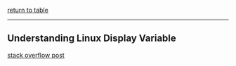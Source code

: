 [return to table](../README.md)

---


## Understanding Linux Display Variable
[stack overflow post](https://stackoverflow.com/questions/20947681/understanding-linux-display-variable)


